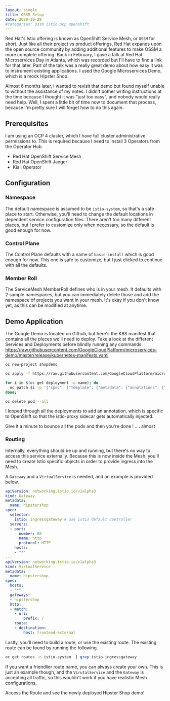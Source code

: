 ```yaml
---
layout: single
title: OSSM Setup
date: 2020-10-28
#categories: ossm istio ocp openshift
---
```


Red Hat's Istio offering is known as OpenShift Service Mesh, or `OSSM` for short.  Just like all their project vs product offerings, Red Hat expands upon the open source community by adding additional features to make OSSM a more complete offering.  Back in February, I gave a talk at Red Hat Microservices Day in Atlanta, which was recorded but I'll have to find a link for that later.  Part of the talk was a really great demo about how easy it was to instrument existing applications.  I used the Google Microservices Demo, which is a mock Hipster Shop.

Almost 6 months later, I wanted to revisit that demo but found myself unable to without the assistance of my notes.  I didn't bother writing instructions at the time because I thought it was "just too easy", and nobody would really need help.  Well, I spent a little bit of time now to document that process, because I'm pretty sure I will forget how to do this again.


## Prerequisites

I am using an OCP 4 cluster, which I have full cluster administrative permissions to.  This is required because I need to install 3 Operators from the Operator Hub.

- Red Hat OpenShift Service Mesh
- Red Hat OpenShift Jaeger
- Kiali Operator


## Configuration

### Namespace
The default namespace is assumed to be `istio-system`, so that's a safe place to start.  Otherwise, you'll need to change the default locations in dependent service configuration files.  There aren't too many different places, but I prefer to customize only when necessary, so the default is good enough for now.

### Control Plane
The Control Plane defaults with a name of `basic-install` which is good enough for now.  This one is safe to customize, but I just clicked to continue with all the defaults.

### Member Roll
The ServiceMesh MemberRoll defines who is in your mesh.  It defaults with 2 sample namespaces, but you can immediately delete those and add the namespace of projects you want in your mesh.  It's okay if you don't know yet, as this can be modified at anytime.


## Demo Application
The Google Demo is located on Github, but here's the K8S manifest that contains all the pieces we'll need to deploy.  Take a look at the different Services and Deployments before blindly running any commands.
https://raw.githubusercontent.com/GoogleCloudPlatform/microservices-demo/master/release/kubernetes-manifests.yaml



```bash
oc new-project shopdemo

oc apply -f https://raw.githubusercontent.com/GoogleCloudPlatform/microservices-demo/master/release/kubernetes-manifests.yaml

for i in $(oc get deployment -o name); do
  oc patch $i -p '{"spec": {"template": {"metadata": {"annotations": {"sidecar.istio.io/inject": "true"}}}}}';
done;

oc delete pod --all
```

I looped through all the deployments to add an annotation, which is specific to OpenShift so that the istio-proxy sidecar gets automatically injected.

Give it a minute to bounce all the pods and then you're done ! .... almost


### Routing

Internally, everything should be up and running, but there's no way to access this service externally.  Because this is now inside the Mesh, you'll need to create Istio specific objects in order to provide ingress into the Mesh.


A `Gateway` and a `VirtualService` is needed, and an example is provided below.
```yaml
apiVersion: networking.istio.io/v1alpha3
kind: Gateway
metadata:
  name: hipstershop
spec:
  selector:
    istio: ingressgateway # use istio default controller
  servers:
  - port:
      number: 80
      name: http
      protocol: HTTP
    hosts:
    - "*"
---
apiVersion: networking.istio.io/v1alpha3
kind: VirtualService
metadata:
  name: hipstershop
spec:
  hosts:
  - "*"
  gateways:
  - hipstershop
  http:
  - match:
    - uri:
        prefix: /
    route:
    - destination:
        host: frontend-external
```

Lastly, you'll need to build a route, or use the existing route.  The existing route can be found by running the following.

```bash
oc get routes -n istio-system  | grep istio-ingressgateway
```

If you want a friendlier route name, you can always create your own.  This is just an example though, and the `VirutalService` and the `Gateway` is accepting all traffic, so this wouldn't work if you have realistic Mesh configurations.

Access the Route and see the newly deployed Hipster Shop demo!
